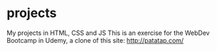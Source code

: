 # projects
My projects in HTML, CSS and JS
This is an exercise for the WebDev Bootcamp in Udemy, a clone of this site: http://patatap.com/
